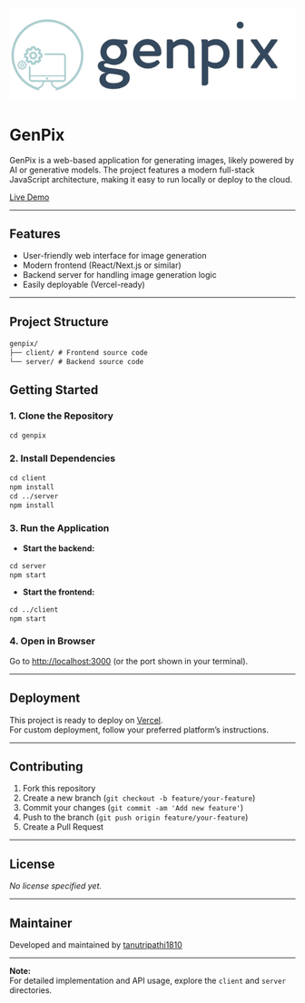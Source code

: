 ![GenPix Logo](client/src/assets/logo.png)

# GenPix 
GenPix is a web-based application for generating images, likely powered by AI or generative models. The project features a modern full-stack JavaScript architecture, making it easy to run locally or deploy to the cloud.

[Live Demo](https://genpix-gules.vercel.app/)

---

## Features

- User-friendly web interface for image generation
- Modern frontend (React/Next.js or similar)
- Backend server for handling image generation logic
- Easily deployable (Vercel-ready)

---

## Project Structure
```
genpix/
├── client/ # Frontend source code
└── server/ # Backend source code
```


## Getting Started

### 1. Clone the Repository

```git clone https://github.com/tanutripathi1810/genpix.git
cd genpix
```


### 2. Install Dependencies
```
cd client
npm install
cd ../server
npm install
```


### 3. Run the Application

- **Start the backend:**
```
cd server
npm start
```

- **Start the frontend:**
```
cd ../client
npm start
```
### 4. Open in Browser

Go to [http://localhost:3000](http://localhost:3000) (or the port shown in your terminal).

---

## Deployment

This project is ready to deploy on [Vercel](https://vercel.com/).  
For custom deployment, follow your preferred platform’s instructions.

---

## Contributing

1. Fork this repository
2. Create a new branch (`git checkout -b feature/your-feature`)
3. Commit your changes (`git commit -am 'Add new feature'`)
4. Push to the branch (`git push origin feature/your-feature`)
5. Create a Pull Request

---

## License

*No license specified yet.*

---

## Maintainer

Developed and maintained by [tanutripathi1810](https://github.com/tanutripathi1810)

---

**Note:**  
For detailed implementation and API usage, explore the `client` and `server` directories.
